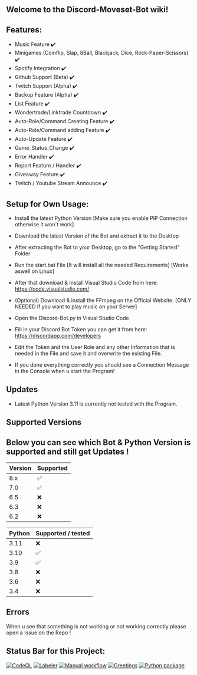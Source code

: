 ## Welcome to the Discord-Moveset-Bot wiki!

## Features:

- Music Feature ✔️
- Minigames (Coinflip, Slap, 8Ball, Blackjack, Dice, Rock-Paper-Scissors) ✔️
- Spotify Integration ✔️
- Github Support (Beta) ✔️
- Twitch Support (Alpha) ✔️
- Backup Feature (Alpha) ✔️
- List Feature ✔️
- Wondertrade/Linktrade Countdown ✔️
- Auto-Role/Command Creating Feature ✔️
- Auto-Role/Command adding Feature ✔️
- Auto-Update Feature ✔️
- Game_Status_Change ✔️
- Error Handler ✔️
- Report Feature / Handler ✔️
- Giveaway Feature ✔️
- Twitch / Youtube Stream Announce ✔️


## Setup for Own Usage:

- Install the latest Python Version [Make sure you enable PIP Connection otherwise it won´t work]

- Download the latest Version of the Bot and extract it to the Desktop

- After extracting the Bot to your Desktop, go to the "Getting Started" Folder

- Run the start.bat File [It will install all the needed Requirements] [Works aswell on Linux]

- After that download & Install Visual Studio Code from here: https://code.visualstudio.com/

- (Optional) Download & install the FFmpeg on the Official Website. [ONLY NEEDED if you want to play music on your Server]

- Open the Discord-Bot.py in Visual Studio Code

- Fill in your Discord Bot Token you can get it from here: https://discordapp.com/developers

- Edit the Token and the User Role and any other Information that is needed in the File and save it and overwrite the existing File.

- If you done everything correctly you should see a Connection Message in the Console when u start the Program!

## Updates

- Latest Python Version 3.11 is currently not tested with the Program.

## Supported Versions

## Below you can see which Bot & Python Version is supported and still get Updates !

| Version | Supported          |
| ------- | ------------------ |
| 8.x     | :white_check_mark: |
| 7.0     | :white_check_mark: |
| 6.5     | :x:                |
| 6.3     | :x:                |
| 6.2     | :x:                |



| Python  | Supported / tested |
| ------- | ------------------ |
| 3.11    | :x:                |
| 3.10    | :white_check_mark: |
| 3.9     | :white_check_mark: |
| 3.8     | :x:                |
| 3.6     | :x:                |
| 3.4     | :x:                |



## Errors

When u see that something is not working or not working correctly please open a Issue on the Repo !

## Status Bar for this Project:




[![CodeQL](https://github.com/Shinyhunter2109/Discord-Moveset-Bot/actions/workflows/codeql-analysis.yml/badge.svg?branch=master)](https://github.com/Shinyhunter2109/Discord-Moveset-Bot/actions/workflows/codeql-analysis.yml)  [![Labeler](https://github.com/Shinyhunter2109/Discord-Moveset-Bot/actions/workflows/label.yml/badge.svg?branch=master&event=label)](https://github.com/Shinyhunter2109/Discord-Moveset-Bot/actions/workflows/label.yml)  [![Manual workflow](https://github.com/Shinyhunter2109/Discord-Moveset-Bot/actions/workflows/manual.yml/badge.svg?branch=master)](https://github.com/Shinyhunter2109/Discord-Moveset-Bot/actions/workflows/manual.yml)  [![Greetings](https://github.com/Shinyhunter2109/Discord-Moveset-Bot/actions/workflows/greetings.yml/badge.svg?branch=master)](https://github.com/Shinyhunter2109/Discord-Moveset-Bot/actions/workflows/greetings.yml)  [![Python package](https://github.com/Shinyhunter2109/Discord-Moveset-Bot/actions/workflows/python-package.yml/badge.svg?branch=master)](https://github.com/Shinyhunter2109/Discord-Moveset-Bot/actions/workflows/python-package.yml)

